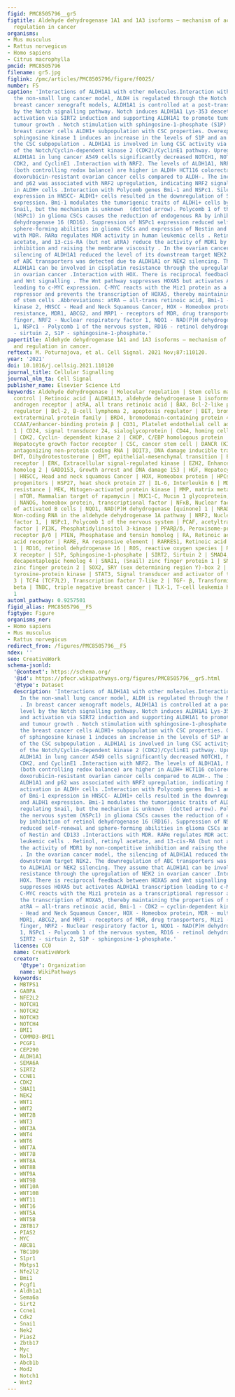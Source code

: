 ```yaml
---
figid: PMC8505796__gr5
figtitle: Aldehyde dehydrogenase 1A1 and 1A3 isoforms – mechanism of activation and
  regulation in cancer
organisms:
- Mus musculus
- Rattus norvegicus
- Homo sapiens
- Citrus macrophylla
pmcid: PMC8505796
filename: gr5.jpg
figlink: /pmc/articles/PMC8505796/figure/f0025/
number: F5
caption: 'Interactions of ALDH1A1 with other molecules.Interaction with Notch. In
  the non-small lung cancer model, ALDH is regulated through the Notch pathway . In
  breast cancer xenograft models, ALDH1A1 is controlled at a post-translational level
  by the Notch signalling pathway. Notch induces ALDH1A1 Lys-353 deacetylation and
  activation via SIRT2 induction and supporting ALDH1A1 to promote tumorigenesis and
  tumour growth . Notch stimulation with sphingosine-1-phosphate (S1P) expands the
  breast cancer cells ALDH1+ subpopulation with CSC properties. Overexpression of
  sphingosine kinase 1 induces an increase in the levels of S1P and an expansion of
  the CSC subpopulation . ALDH1A1 is involved in lung CSC activity via suppression
  of the Notch/Cyclin-dependent kinase 2 (CDK2)/CyclinE1 pathway. Upregulation of
  ALDH1A1 in lung cancer A549 cells significantly decreased NOTCH1, NOTCH2 and NOTCH3,
  CDK2, and CyclinE1 .Interaction with NRF2. The levels of ALDH1A1, NRF2, and NQO1
  (both controlling redox balance) are higher in ALDH+ HCT116 colorectal cells and
  doxorubicin-resistant ovarian cancer cells compared to ALDH-. The increase in ALDH1A1
  and p62 was associated with NRF2 upregulation, indicating NRF2 signalling activation
  in ALDH+ cells .Interaction with Polycomb genes Bmi-1 and NSPc1. Silencing of Bmi-1
  expression in HNSCC- ALDH1+ cells resulted in the downregulation of Snail and ALDH1
  expression. Bmi-1 modulates the tumorigenic traits of ALDH1+ cells by regulating
  Snail, but the mechanism is unknown  (dotted arrow). Polycomb 1 of the nervous system
  (NSPc1) in glioma CSCs causes the reduction of endogenous RA by inhibition of retinol
  dehydrogenase 16 (RD16). Suppression of NSPc1 expression reduced self-renewal and
  sphere-forming abilities in glioma CSCs and expression of Nestin and CD133 .Interactions
  with MDR. RARα regulates MDR activity in human leukemic cells . Retinol, retinyl
  acetate, and 13-cis-RA (but not atRA) reduce the activity of MDR1 by non-competitive
  inhibition and raising the membrane viscosity . In the ovarian cancer model, the
  silencing of ALDH1A1 reduced the level of its downstream target NEK2. The downregulation
  of ABC transporters was detected due to ALDH1A1 or NEK2 silencing. They assume that
  ALDH1A1 can be involved in cisplatin resistance through the upregulation of NEK2
  in ovarian cancer .Interaction with HOX. There is reciprocal feedback between HOXA5
  and Wnt signalling . The Wnt pathway suppresses HOXA5 but activates ALDH1A1 transcription
  leading to c-MYC expression. C-MYC reacts with the Miz1 protein as a transcriptional
  repressor and prevents the transcription of HOXA5, thereby maintaining the properties
  of stem cells .Abbreviations: atRA – all-trans retinoic acid, Bmi-1 - CDK2 – cyclin-dependent
  kinase 2, HNSCC - Head and Neck Squamous Cancer, HOX - Homeobox protein, MDR - multidrug
  resistance, MDR1, ABCG2, and MRP1 - receptors of MDR, drug transporters, Miz1 -Msx-interacting‑zinc
  finger, NRF2 - Nuclear respiratory factor 1, NQO1 - NAD(P)H dehydrogenase [quinone]
  1, NSPc1 - Polycomb 1 of the nervous system, RD16 - retinol dehydrogenase 16, SIRT2
  - sirtuin 2, S1P - sphingosine-1-phosphate.'
papertitle: Aldehyde dehydrogenase 1A1 and 1A3 isoforms – mechanism of activation
  and regulation in cancer.
reftext: M. Poturnajova, et al. Cell Signal. 2021 Nov;87:110120.
year: '2021'
doi: 10.1016/j.cellsig.2021.110120
journal_title: Cellular Signalling
journal_nlm_ta: Cell Signal
publisher_name: Elsevier Science Ltd
keywords: Aldehyde dehydrogenase | Molecular regulation | Stem cells marker | Transcriptional
  control | Retinoic acid | ALDH1A13, aldehyde dehydrogenase 1 isoforms A1, A3 | AR,
  androgen receptor | atRA, all trans retinoic acid | BAX, Bcl-2-like protein 4, apoptosis
  regulator | Bcl-2, B-cell lymphoma 2, apoptosis regulator | BET, bromodomain and
  extraterminal protein family | BRD4, bromodomain-containing protein 4 | C/EBPβ,
  CCAAT/enhancer-binding protein β | CD31, Platelet endothelial cell adhesion molecule
  1 | CD24, signal transducer 24, sialoglycoprotein | CD44, homing cell adhesion molecule
  | CDK2, Cyclin- dependent kinase 2 | CHOP, C/EBP homologous protein | cMET (HGFR),
  Hepatocyte growth factor receptor | CSC, cancer stem cell | DANCR (KIAA0114), Differentiation
  antagonizing non-protein coding RNA | DDIT3, DNA damage inducible transcript 3 |
  DHT, Dihydrotestosterone | EMT, epithelial-mesenchymal transition | ER, Estrogen
  receptor | ERK, Extracellular signal-regulated kinase | EZH2, Enhancer of zeste
  homolog 2 | GADD153, Growth arrest and DNA damage 153 | HGF, Hepatocyte growth factor
  | HNSCC, Head and neck squamous Cancer | HOX, Homeobox protein | HPCs, hematopoietic
  progenitors | HSP27, heat shock protein 27 | IL-6, Interleukin 6 | MDR, multidrug
  resistance | MEK, Mitogen-activated protein kinase | MMP, matrix metalloproteinase
  | mTOR, Mammalian target of rapamycin | MUC1-C, Mucin 1 glycoprotein, subunit C
  | NANOG, homeobox protein, transcriptional factor | NFκB, Nuclear factor kappa-light-chain-enhancer
  of activated B cells | NQO1, NAD(P)H dehydrogenase [quinone] 1 | NRAD1 (LINC00284),
  Non-coding RNA in the aldehyde dehydrogenase 1A pathway | NRF2, Nuclear respiratory
  factor 1, | NSPc1, Polycomb 1 of the nervous system | PCAF, acetyltransferase P300/CBP-associated
  factor | PI3K, Phosphatidylinositol 3-kinase | PPARβ/δ, Peroxisome-proliferator-activated
  receptor β/δ | PTEN, Phosphatase and tensin homolog | RA, Retinoic acid | RAR, Retinoic
  acid receptor | RARE, RA responsive element | RARRES1, Retinoic acid receptor responder
  1 | RD16, retinol dehydrogenase 16 | ROS, reactive oxygen species | RXR, Retinoid
  X receptor | S1P, Sphingosine-1-phosphate | SIRT2, Sirtuin 2 | SMAD4, Mothers against
  decapentaplegic homolog 4 | SNAI1, (Snail) zinc finger protein 1 | SNAI2, (Slug)
  zinc finger protein 2 | SOX2, SRY (sex determining region Y)-box 2 | SRC, proto-oncogene
  tyrosine-protein kinase | STAT3, Signal transducer and activator of transcription
  3 | TCF4 (TCF7L2), Transcription factor 7-like 2 | TGF- β, Transforming growth factor
  beta | TNBC, triple negative breast cancer | TLX-1, T-cell leukemia homeobox protein
  1
automl_pathway: 0.9257501
figid_alias: PMC8505796__F5
figtype: Figure
organisms_ner:
- Homo sapiens
- Mus musculus
- Rattus norvegicus
redirect_from: /figures/PMC8505796__F5
ndex: ''
seo: CreativeWork
schema-jsonld:
  '@context': https://schema.org/
  '@id': https://pfocr.wikipathways.org/figures/PMC8505796__gr5.html
  '@type': Dataset
  description: 'Interactions of ALDH1A1 with other molecules.Interaction with Notch.
    In the non-small lung cancer model, ALDH is regulated through the Notch pathway
    . In breast cancer xenograft models, ALDH1A1 is controlled at a post-translational
    level by the Notch signalling pathway. Notch induces ALDH1A1 Lys-353 deacetylation
    and activation via SIRT2 induction and supporting ALDH1A1 to promote tumorigenesis
    and tumour growth . Notch stimulation with sphingosine-1-phosphate (S1P) expands
    the breast cancer cells ALDH1+ subpopulation with CSC properties. Overexpression
    of sphingosine kinase 1 induces an increase in the levels of S1P and an expansion
    of the CSC subpopulation . ALDH1A1 is involved in lung CSC activity via suppression
    of the Notch/Cyclin-dependent kinase 2 (CDK2)/CyclinE1 pathway. Upregulation of
    ALDH1A1 in lung cancer A549 cells significantly decreased NOTCH1, NOTCH2 and NOTCH3,
    CDK2, and CyclinE1 .Interaction with NRF2. The levels of ALDH1A1, NRF2, and NQO1
    (both controlling redox balance) are higher in ALDH+ HCT116 colorectal cells and
    doxorubicin-resistant ovarian cancer cells compared to ALDH-. The increase in
    ALDH1A1 and p62 was associated with NRF2 upregulation, indicating NRF2 signalling
    activation in ALDH+ cells .Interaction with Polycomb genes Bmi-1 and NSPc1. Silencing
    of Bmi-1 expression in HNSCC- ALDH1+ cells resulted in the downregulation of Snail
    and ALDH1 expression. Bmi-1 modulates the tumorigenic traits of ALDH1+ cells by
    regulating Snail, but the mechanism is unknown  (dotted arrow). Polycomb 1 of
    the nervous system (NSPc1) in glioma CSCs causes the reduction of endogenous RA
    by inhibition of retinol dehydrogenase 16 (RD16). Suppression of NSPc1 expression
    reduced self-renewal and sphere-forming abilities in glioma CSCs and expression
    of Nestin and CD133 .Interactions with MDR. RARα regulates MDR activity in human
    leukemic cells . Retinol, retinyl acetate, and 13-cis-RA (but not atRA) reduce
    the activity of MDR1 by non-competitive inhibition and raising the membrane viscosity
    . In the ovarian cancer model, the silencing of ALDH1A1 reduced the level of its
    downstream target NEK2. The downregulation of ABC transporters was detected due
    to ALDH1A1 or NEK2 silencing. They assume that ALDH1A1 can be involved in cisplatin
    resistance through the upregulation of NEK2 in ovarian cancer .Interaction with
    HOX. There is reciprocal feedback between HOXA5 and Wnt signalling . The Wnt pathway
    suppresses HOXA5 but activates ALDH1A1 transcription leading to c-MYC expression.
    C-MYC reacts with the Miz1 protein as a transcriptional repressor and prevents
    the transcription of HOXA5, thereby maintaining the properties of stem cells .Abbreviations:
    atRA – all-trans retinoic acid, Bmi-1 - CDK2 – cyclin-dependent kinase 2, HNSCC
    - Head and Neck Squamous Cancer, HOX - Homeobox protein, MDR - multidrug resistance,
    MDR1, ABCG2, and MRP1 - receptors of MDR, drug transporters, Miz1 -Msx-interacting‑zinc
    finger, NRF2 - Nuclear respiratory factor 1, NQO1 - NAD(P)H dehydrogenase [quinone]
    1, NSPc1 - Polycomb 1 of the nervous system, RD16 - retinol dehydrogenase 16,
    SIRT2 - sirtuin 2, S1P - sphingosine-1-phosphate.'
  license: CC0
  name: CreativeWork
  creator:
    '@type': Organization
    name: WikiPathways
  keywords:
  - MBTPS1
  - GABPA
  - NFE2L2
  - NOTCH1
  - NOTCH2
  - NOTCH3
  - NOTCH4
  - BMI1
  - COMMD3-BMI1
  - PCGF1
  - CEP290
  - ALDH1A1
  - SEMA6A
  - SIRT2
  - CCNE1
  - CDK2
  - SNAI1
  - NEK2
  - WNT1
  - WNT2
  - WNT2B
  - WNT3
  - WNT3A
  - WNT4
  - WNT6
  - WNT7A
  - WNT7B
  - WNT8A
  - WNT8B
  - WNT9A
  - WNT9B
  - WNT10A
  - WNT10B
  - WNT11
  - WNT16
  - WNT5A
  - WNT5B
  - ZBTB17
  - PIAS2
  - MYC
  - ABCB1
  - TBC1D9
  - S1pr1
  - Mbtps1
  - Nfe2l2
  - Bmi1
  - Pcgf1
  - Aldh1a1
  - Sema6a
  - Sirt2
  - Ccne1
  - Cdk2
  - Snai1
  - Nek2
  - Pias2
  - Zbtb17
  - Myc
  - Nol3
  - Abcb1b
  - Mod2
  - Notch1
  - Wnt2
---
```

